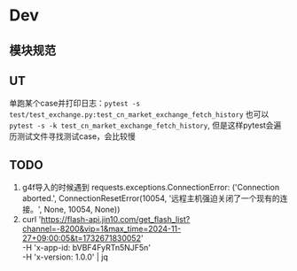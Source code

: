 # Dev
## 模块规范

## UT
单跑某个case并打印日志：`pytest -s test/test_exchange.py:test_cn_market_exchange_fetch_history`
也可以`pytest -s -k test_cn_market_exchange_fetch_history`, 但是这样pytest会遍历测试文件寻找测试case，会比较慢

## TODO
1. g4f导入的时候遇到 requests.exceptions.ConnectionError: ('Connection aborted.', ConnectionResetError(10054, '远程主机强迫关闭了一个现有的连接。', None, 10054, None))
2. curl 'https://flash-api.jin10.com/get_flash_list?channel=-8200&vip=1&max_time=2024-11-27+09:00:05&t=1732671830052'   \
    -H 'x-app-id: bVBF4FyRTn5NJF5n'   \
    -H 'x-version: 1.0.0' | jq